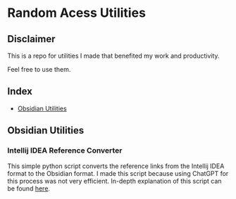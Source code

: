 # Random Acess Utilities

## Disclaimer
This is a repo for utilities I made that benefited my work and productivity.

Feel free to use them.

## Index
- [Obsidian Utilities](#obsidian-utilities)

## Obsidian Utilities
### Intellij IDEA Reference Converter
This simple python script converts the reference links from the Intellij IDEA format to the Obsidian format.
I made this script because using ChatGPT for this process was not very efficient.
In-depth explanation of this script can be found [here](docs/obsidian/idea_reference_converter.md).